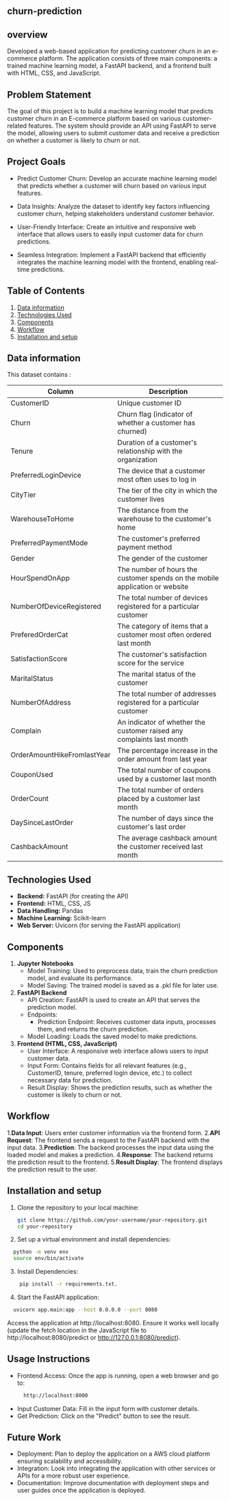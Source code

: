 ## churn-prediction

## overview
Developed a web-based application for predicting customer churn in an e-commerce platform. The application consists of three main components: a trained machine learning model, a FastAPI backend, and a frontend built with HTML, CSS, and JavaScript.

## Problem Statement
The goal of this project is to build a machine learning model that predicts customer churn in an E-commerce platform based on various customer-related features. The system should provide an API using FastAPI to serve the model, allowing users to submit customer data and receive a prediction on whether a customer is likely to churn or not.


## Project Goals
- Predict Customer Churn: Develop an accurate machine learning model that predicts whether a customer will churn based on various input features.
  
- Data Insights: Analyze the dataset to identify key factors influencing customer churn, helping stakeholders understand customer behavior.
  
- User-Friendly Interface: Create an intuitive and responsive web interface that allows users to easily input customer data for churn predictions.
  
- Seamless Integration: Implement a FastAPI backend that efficiently integrates the machine learning model with the frontend, enabling real-time predictions.

## Table of Contents
1. [Data information](#Datainformation)
2. [Technologies Used](#technologies-used)
3. [Components](#Components)
4. [Workflow](#Workflow)
5. [Installation and setup](#Installationandsetup)

## Data information

This dataset contains :

| Column                     | Description                                                                  |
|----------------------------|------------------------------------------------------------------------------|
| CustomerID                 | Unique customer ID                                                           |
| Churn                      | Churn flag (indicator of whether a customer has churned)                     |
| Tenure                     | Duration of a customer's relationship with the organization                  |
| PreferredLoginDevice       | The device that a customer most often uses to log in                         |
| CityTier                   | The tier of the city in which the customer lives                             |
| WarehouseToHome            | The distance from the warehouse to the customer's home                       |
| PreferredPaymentMode       | The customer's preferred payment method                                      |
| Gender                     | The gender of the customer                                                   |
| HourSpendOnApp             | The number of hours the customer spends on the mobile application or website |
| NumberOfDeviceRegistered   | The total number of devices registered for a particular customer             |
| PreferedOrderCat           | The category of items that a customer most often ordered last month          |
| SatisfactionScore          | The customer's satisfaction score for the service                            |
| MaritalStatus              | The marital status of the customer                                           |
| NumberOfAddress            | The total number of addresses registered for a particular customer           |
| Complain                   | An indicator of whether the customer raised any complaints last month        |
| OrderAmountHikeFromlastYear | The percentage increase in the order amount from last year                  |
| CouponUsed                 | The total number of coupons used by a customer last month                    |
| OrderCount                 | The total number of orders placed by a customer last month                   |
| DaySinceLastOrder          | The number of days since the customer's last order                           |
| CashbackAmount             | The average cashback amount the customer received last month                 |


## Technologies Used

- **Backend:** FastAPI (for creating the API)
- **Frontend:** HTML, CSS, JS
- **Data Handling:** Pandas
- **Machine Learning:** Scikit-learn
- **Web Server:** Uvicorn (for serving the FastAPI application)

## Components
1. **Jupyter Notebooks**
   - Model Training: Used to preprocess data, train the churn prediction model, and evaluate its performance.
   - Model Saving: The trained model is saved as a .pkl file for later use.
2. **FastAPI Backend**
   - API Creation: FastAPI is used to create an API that serves the prediction model.
   - Endpoints:
     - Prediction Endpoint: Receives customer data inputs, processes them, and returns the churn prediction.
   - Model Loading: Loads the saved model to make predictions.
3. **Frontend (HTML, CSS, JavaScript)**
   - User Interface: A responsive web interface allows users to input customer data.
   - Input Form: Contains fields for all relevant features (e.g., CustomerID, tenure, preferred login device, etc.) to collect necessary data for prediction. 
   - Result Display: Shows the prediction results, such as whether the customer is likely to churn or not.

## Workflow
1.**Data Input**: Users enter customer information via the frontend form.
2.**API Request**: The frontend sends a request to the FastAPI backend with the input data.
3.**Prediction**: The backend processes the input data using the loaded model and makes a prediction.
4.**Response**: The backend returns the prediction result to the frontend.
5.**Result Display**: The frontend displays the prediction result to the user.

## Installation and setup
1. Clone the repository to your local machine:
   ```bash
   git clone https://github.com/your-username/your-repository.git
   cd your-repository

2. Set up a virtual environment and install dependencies:
  ```bash
    python -m venv env
    source env/bin/activate
  ```
3. Install Dependencies:
```bash
    pip install -r requirements.txt.
```

4. Start the FastAPI application:
 ```bash
   uvicorn app.main:app --host 0.0.0.0 --port 8080
```
   Access the application at http://localhost:8080. Ensure it works well locally (update the fetch location in the JavaScript file to http://localhost:8080/predict or http://127.0.0.1:8080/predict).

## Usage Instructions
  - Frontend Access: Once the app is running, open a web browser and go to:
    ```bash
      http://localhost:8000
    ```
  - Input Customer Data: Fill in the input form with customer details.
  - Get Prediction: Click on the "Predict" button to see the result.

## Future Work
  - Deployment: Plan to deploy the application on a AWS cloud platform ensuring scalability and accessibility.
  - Integration: Look into integrating the application with other services or APIs for a more robust user experience.
  - Documentation: Improve documentation with deployment steps and user guides once the application is deployed.
